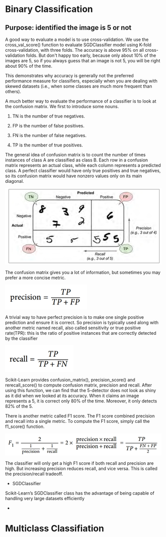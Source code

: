 # Binary Classification

## Purpose: identified the image is 5 or not
A good way to evaluate a model is to use cross-validation. We use the cross_val_score() function to evaluate SGDClassifier model
using K-fold cross-validation, with three folds. The accuracy is above 95% on all cross-validation folds. But don't happy too early, because only about 10% of the images are 5, so if you always guess that an image is not 5, you will be right about 90% of the time.

This demonstrates why accuracy is generally not the preferred performance measure for classifiers, especially when you are dealing with skewed datasets (i.e., when some classes are much more frequent than others).

A much better way to evaluate the performance of a classifier is to look at the confusion matrix. We first to introduce some nouns.

1. TN is the number of true negatives.

2. FP is the number of false positives.

3. FN is the number of false negatives.

4. TP is the number of true positives.

The general idea of confusion matrix is to count the number of times instances of class A are classified as class B. Each row in a confusion matrix represents an actual class, while each column represents a predicted class. A perfect classifier would have only true positives and true negatives, so its confusion matrix would have nonzero values only on its main diagonal.

![](Image1.jpg) 

The confusion matrix gives you a lot of information, but sometimes you may prefer a more concise metric.

![](Image2.jpg) 

A trivial way to have perfect precision is to make one single positive prediction and ensure it is correct. So precision is typically used
along with another metric named recall, also called sensitivity or true positive rate(TPR): this is the ratio of positive instances that are correctly detected by the classifier

![](Image3.jpg) 

Scikit-Learn provides confusion_matrix(), precision_score() and rerecall_score() to compute confusion matrix, precision and recall. After using this function, we can find that the 5-detector does not look as shiny as it did when we looked at its accuracy. When it claims an image represents a 5, it is correct only 80% of the time. Moreover, it only detects 82% of the 5.

There is another metric called F1 score. The F1 score combined precision and recall into a single metric. To compute the F1 score, simply call the f1_score() function.

![](Image4.jpg)

The classifier will only get a high F1 score if both recall and precision are high. But increasing precision reduces recall, and vice versa. This is called the precision/recall tradeoff.

* SGDClassifier

Scikit-Learn’s SGDClassifier class has the advantage of being capable of handling very large datasets efficiently

*

# Multiclass Classifiation